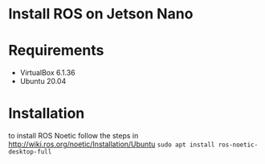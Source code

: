 # Install ROS on Jetson Nano




# Requirements

* VirtualBox 6.1.36
* Ubuntu 20.04

# Installation 

to install ROS Noetic follow the steps in http://wiki.ros.org/noetic/Installation/Ubuntu
```sudo apt install ros-noetic-desktop-full```
